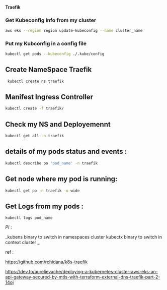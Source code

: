 #### Traefik 




### Get Kubeconfig info from my cluster

```sh
aws eks --region region update-kubeconfig --name cluster_name
```

### Put my Kubconfig in a config file

```sh
kubectl get pods --kubeconfig ./.kube/config
```


## Create NameSpace Traefik

```sh
 kubectl create ns traefik
```

## Manifest Ingress Controller  

```sh
kubectl create -f traefik/
```

## Check my NS and Deployemennt 

```sh
kubectl get all -n traefik
```

## details of my pods status and events : 

```sh
kubectl describe po 'pod_name' -n traefik 
```

## Get node where my pod is running: 

```sh
kubectl get po -n traefik -o wide
```

## Get Logs from my pods : 

```
kubectl logs pod_name
``` 

_PI_ :

_kubens binary to switch in namespaces cluster
kubectx binary to switch in context cluster _

ref : 

https://github.com/rchidana/k8s-traefik

https://dev.to/aurelievache/deploying-a-kubernetes-cluster-aws-eks-an-api-gateway-secured-by-mtls-with-terraform-external-dns-traefik-part-2-14oj


